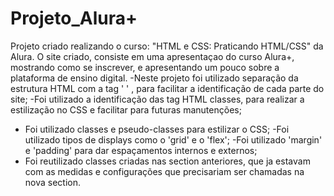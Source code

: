 # Projeto_Alura+


Projeto criado realizando o curso: "HTML e CSS: Praticando HTML/CSS" da Alura.
O site criado, consiste em uma apresentaçao do curso Alura+, mostrando como se inscrever, e apresentando um pouco sobre a plataforma de ensino digital.
-Neste projeto foi utilizado separação da estrutura HTML com a tag '
' , para facilitar a identificação de cada parte do site; -Foi utilizado a identificação das tag HTML classes, para realizar a estilização no CSS e facilitar para futuras manutenções;

* Foi utilizado classes e pseudo-classes para estilizar o CSS; -Foi utilizado tipos de displays como o 'grid' e o 'flex'; -Foi utilizado 'margin' e 'padding' para dar espaçamentos internos e externos;
* Foi reutilizado classes criadas nas section anteriores, que ja estavam com as medidas e configurações que precisariam ser chamadas na nova section.
